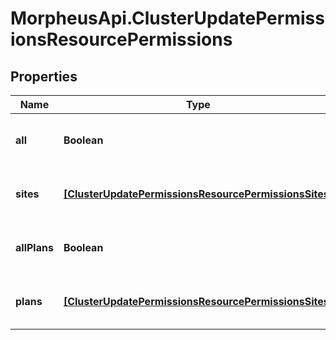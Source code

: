 # MorpheusApi.ClusterUpdatePermissionsResourcePermissions

## Properties

Name | Type | Description | Notes
------------ | ------------- | ------------- | -------------
**all** | **Boolean** | Pass true to allow access to all groups | [optional] 
**sites** | [**[ClusterUpdatePermissionsResourcePermissionsSites]**](ClusterUpdatePermissionsResourcePermissionsSites.md) | Array of groups that are allowed access | [optional] 
**allPlans** | **Boolean** | Pass true to allow access to all plans | [optional] 
**plans** | [**[ClusterUpdatePermissionsResourcePermissionsSites]**](ClusterUpdatePermissionsResourcePermissionsSites.md) | Array of plans that are allowed access | [optional] 


